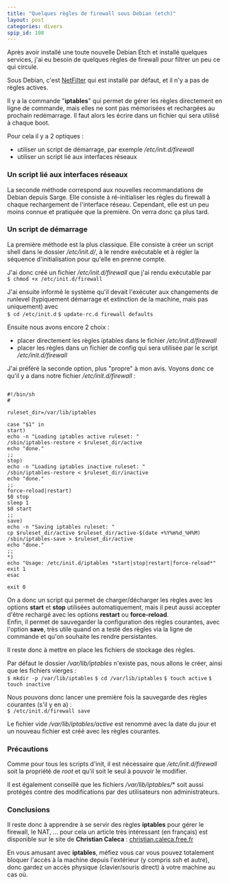 ```yaml
---
title: "Quelques règles de firewall sous Debian (etch)"
layout: post
categories: divers
spip_id: 108
---
```

Après avoir installé une toute nouvelle Debian Etch et installé quelques services, j'ai eu besoin de quelques règles de firewall pour filtrer un peu ce qui circule.

Sous Debian, c'est [NetFilter](http://www.netfilter.org/) qui est installé par défaut, et il n'y a pas de règles actives.

Il y a la commande "**iptables**" qui permet de gérer les règles directement en ligne de commande, mais elles ne sont pas mémorisées et rechargées au prochain redémarrage. Il faut alors les écrire dans un fichier qui sera utilisé à chaque boot.

Pour cela il y a 2 optiques :

- utiliser un script de démarrage, par exemple */etc/init.d/firewall*
- utiliser un script lié aux interfaces réseaux

### Un script lié aux interfaces réseaux ###

La seconde méthode correspond aux nouvelles recommandations de Debian depuis Sarge. Elle consiste à ré-initialiser les règles du firewall à chaque rechargement de l'interface réseau. Cependant, elle est un peu moins connue et pratiquée que la première. On verra donc ça plus tard.

### Un script de démarrage ###

La première méthode est la plus classique. Elle consiste à créer un script shell dans le dossier */etc/init.d/*, à le rendre exécutable et à régler la séquence d'initialisation pour qu'elle en prenne compte.

J'ai donc créé un fichier */etc/init.d/firewall* que j'ai rendu exécutable par  
`$ chmod +x /etc/init.d/firewall`

J'ai ensuite informé le système qu'il devait l'exécuter aux changements de runlevel (typiquement démarrage et extinction de la machine, mais pas uniquement) avec   
`$ cd /etc/init.d`
`$ update-rc.d firewall defaults`

Ensuite nous avons encore 2 choix :

- placer directement les règles iptables dans le fichier */etc/init.d/firewall*
- placer les règles dans un fichier de config qui sera utilisée par le script */etc/init.d/firewall*

J'ai préféré la seconde option, plus "propre" à mon avis. Voyons donc ce qu'il y a dans notre fichier */etc/init.d/firewall* :  

<pre><code>
#!/bin/sh
#

ruleset_dir=/var/lib/iptables

case "$1" in
start)
echo -n "Loading iptables active ruleset: "
/sbin/iptables-restore < $ruleset_dir/active
echo "done."
;;
stop)
echo -n "Loading iptables inactive ruleset: "
/sbin/iptables-restore < $ruleset_dir/inactive
echo "done."
;;
force-reload|restart)
$0 stop
sleep 1
$0 start
;;
save)
echo -n "Saving iptables ruleset: "
cp $ruleset_dir/active $ruleset_dir/active-$(date +%Y%m%d_%H%M)
/sbin/iptables-save > $ruleset_dir/active
echo "done."
;;
*)
echo "Usage: /etc/init.d/iptables *start|stop|restart|force-reload*"
exit 1
esac

exit 0
</code></pre>

On a donc un script qui permet de charger/décharger les règles avec les options **start** et **stop** utilisées automatiquement, mais il peut aussi accepter d'être rechargé avec les options **restart** ou **force-reload**.  
Enfin, il permet de sauvegarder la configuration des règles courantes, avec l'option **save**, très utile quand on a testé des règles via la ligne de commande et qu'on souhaite les rendre persistantes.

Il reste donc à mettre en place les fichiers de stockage des règles.

Par défaut le dossier */var/lib/iptables* n'existe pas, nous allons le créer, ainsi que les fichiers vierges :  
`$ mkdir -p /var/lib/iptables`
`$ cd /var/lib/iptables`
`$ touch active`
`$ touch inactive`

Nous pouvons donc lancer une première fois la sauvegarde des règles courantes (s'il y en a) :  
`$ /etc/init.d/firewall save`

Le fichier vide */var/lib/iptables/active* est renommé avec la date du jour et un nouveau fichier est créé avec les règles courantes.

### Précautions ###

Comme pour tous les scripts d'init, il est nécessaire que */etc/init.d/firewall* soit la propriété de *root* et qu'il soit le seul à pouvoir le modifier.  

Il est également conseillé que les fichiers */var/lib/iptables/** soit aussi protégés contre des modifications par des utilisateurs non administrateurs.

### Conclusions ###
Il reste donc à apprendre à se servir des règles **iptables** pour gérer le firewall, le NAT, … pour cela un article très intéressant (en français) est disponible sur le site de **Christian Caleca** : [christian.caleca.free.fr](http://christian.caleca.free.fr/netfilter/iptables.htm)

En vous amusant avec **iptables**, méfiez vous car vous pouvez totalement bloquer l'accès à la machine depuis l'extérieur (y compris *ssh* et autre), donc gardez un accès physique (clavier/souris direct) à votre machine au cas où.